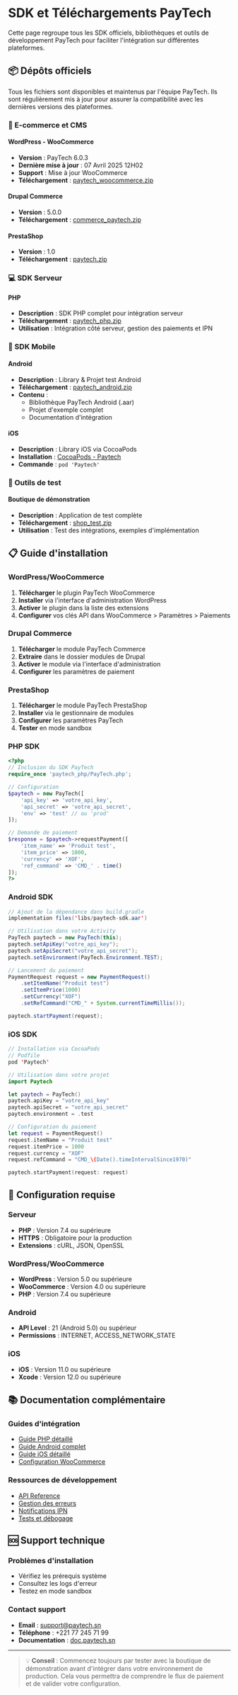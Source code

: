 # SDK et Téléchargements PayTech

Cette page regroupe tous les SDK officiels, bibliothèques et outils de développement PayTech pour faciliter l'intégration sur différentes plateformes.

## 📦 Dépôts officiels

Tous les fichiers sont disponibles et maintenus par l'équipe PayTech. Ils sont régulièrement mis à jour pour assurer la compatibilité avec les dernières versions des plateformes.

### 🛒 E-commerce et CMS

#### WordPress - WooCommerce
- **Version** : PayTech 6.0.3
- **Dernière mise à jour** : 07 Avril 2025 12H02
- **Support** : Mise à jour WooCommerce
- **Téléchargement** : [paytech_woocommerce.zip](https://doc.paytech.sn/downloads/sdk/woocomerce/paytech_woocommerce.zip?v=6.0.3)

#### Drupal Commerce
- **Version** : 5.0.0
- **Téléchargement** : [commerce_paytech.zip](https://doc.paytech.sn/downloads/sdk/drupal/commerce_paytech.zip?v=5.0.0)

#### PrestaShop
- **Version** : 1.0
- **Téléchargement** : [paytech.zip](https://doc.paytech.sn/downloads/sdk/prestashop/paytech.zip?v=1)

### 💻 SDK Serveur

#### PHP
- **Description** : SDK PHP complet pour intégration serveur
- **Téléchargement** : [paytech_php.zip](https://doc.paytech.sn/downloads/sdk/paytech_php.zip)
- **Utilisation** : Intégration côté serveur, gestion des paiements et IPN

### 📱 SDK Mobile

#### Android
- **Description** : Library & Projet test Android
- **Téléchargement** : [paytech_android.zip](https://doc.paytech.sn/downloads/sdk/paytech_android.zip)
- **Contenu** : 
  - Bibliothèque PayTech Android (.aar)
  - Projet d'exemple complet
  - Documentation d'intégration

#### iOS
- **Description** : Library iOS via CocoaPods
- **Installation** : [CocoaPods - Paytech](https://cocoapods.org/pods/Paytech)
- **Commande** : `pod 'Paytech'`

### 🧪 Outils de test

#### Boutique de démonstration
- **Description** : Application de test complète
- **Téléchargement** : [shop_test.zip](https://doc.paytech.sn/downloads/sdk/shop_test.zip)
- **Utilisation** : Test des intégrations, exemples d'implémentation

## 📋 Guide d'installation

### WordPress/WooCommerce

1. **Télécharger** le plugin PayTech WooCommerce
2. **Installer** via l'interface d'administration WordPress
3. **Activer** le plugin dans la liste des extensions
4. **Configurer** vos clés API dans WooCommerce > Paramètres > Paiements

### Drupal Commerce

1. **Télécharger** le module PayTech Commerce
2. **Extraire** dans le dossier modules de Drupal
3. **Activer** le module via l'interface d'administration
4. **Configurer** les paramètres de paiement

### PrestaShop

1. **Télécharger** le module PayTech PrestaShop
2. **Installer** via le gestionnaire de modules
3. **Configurer** les paramètres PayTech
4. **Tester** en mode sandbox

### PHP SDK

```php
<?php
// Inclusion du SDK PayTech
require_once 'paytech_php/PayTech.php';

// Configuration
$paytech = new PayTech([
    'api_key' => 'votre_api_key',
    'api_secret' => 'votre_api_secret',
    'env' => 'test' // ou 'prod'
]);

// Demande de paiement
$response = $paytech->requestPayment([
    'item_name' => 'Produit test',
    'item_price' => 1000,
    'currency' => 'XOF',
    'ref_command' => 'CMD_' . time()
]);
?>
```

### Android SDK

```java
// Ajout de la dépendance dans build.gradle
implementation files('libs/paytech-sdk.aar')

// Utilisation dans votre Activity
PayTech paytech = new PayTech(this);
paytech.setApiKey("votre_api_key");
paytech.setApiSecret("votre_api_secret");
paytech.setEnvironment(PayTech.Environment.TEST);

// Lancement du paiement
PaymentRequest request = new PaymentRequest()
    .setItemName("Produit test")
    .setItemPrice(1000)
    .setCurrency("XOF")
    .setRefCommand("CMD_" + System.currentTimeMillis());

paytech.startPayment(request);
```

### iOS SDK

```swift
// Installation via CocoaPods
// Podfile
pod 'Paytech'

// Utilisation dans votre projet
import Paytech

let paytech = PayTech()
paytech.apiKey = "votre_api_key"
paytech.apiSecret = "votre_api_secret"
paytech.environment = .test

// Configuration du paiement
let request = PaymentRequest()
request.itemName = "Produit test"
request.itemPrice = 1000
request.currency = "XOF"
request.refCommand = "CMD_\(Date().timeIntervalSince1970)"

paytech.startPayment(request: request)
```

## 🔧 Configuration requise

### Serveur
- **PHP** : Version 7.4 ou supérieure
- **HTTPS** : Obligatoire pour la production
- **Extensions** : cURL, JSON, OpenSSL

### WordPress/WooCommerce
- **WordPress** : Version 5.0 ou supérieure
- **WooCommerce** : Version 4.0 ou supérieure
- **PHP** : Version 7.4 ou supérieure

### Android
- **API Level** : 21 (Android 5.0) ou supérieur
- **Permissions** : INTERNET, ACCESS_NETWORK_STATE

### iOS
- **iOS** : Version 11.0 ou supérieure
- **Xcode** : Version 12.0 ou supérieure

## 📚 Documentation complémentaire

### Guides d'intégration
- [Guide PHP détaillé](serveur-php.md)
- [Guide Android complet](mobile-android.md)
- [Guide iOS détaillé](mobile-ios.md)
- [Configuration WooCommerce](cms-wordpress.md)

### Ressources de développement
- [API Reference](demande-paiement.md)
- [Gestion des erreurs](codes-erreur.md)
- [Notifications IPN](ipn-fonctionnement.md)
- [Tests et débogage](tests-debug.md)

## 🆘 Support technique

### Problèmes d'installation
- Vérifiez les prérequis système
- Consultez les logs d'erreur
- Testez en mode sandbox

### Contact support
- **Email** : [support@paytech.sn](mailto:support@paytech.sn)
- **Téléphone** : +221 77 245 71 99
- **Documentation** : [doc.paytech.sn](https://doc.paytech.sn)

---

> 💡 **Conseil** : Commencez toujours par tester avec la boutique de démonstration avant d'intégrer dans votre environnement de production. Cela vous permettra de comprendre le flux de paiement et de valider votre configuration.

